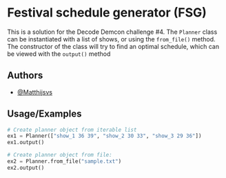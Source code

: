 
# Festival schedule generator (FSG)

This is a solution for the Decode Demcon challenge #4.
The `Planner` class can be instantiated with a list of shows, or using the `from_file()` method.
The constructor of the class will try to find an optimal schedule, which can be viewed with the `output()` method

## Authors

- [@Matthijsvs]()


## Usage/Examples

```python
# Create planner object from iterable list
ex1 = Planner(["show_1 36 39", "show_2 30 33", "show_3 29 36"])
ex1.output()

# Create planner object from file:
ex2 = Planner.from_file("sample.txt")
ex2.output()
```

